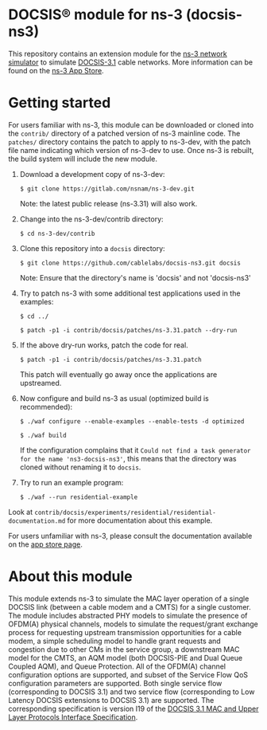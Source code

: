# DOCSIS® module for ns-3 (docsis-ns3)

This repository contains an extension module for the 
[ns-3 network simulator](https://www.nsnam.org) to simulate
[DOCSIS-3.1](https://www.cablelabs.com/technologies#DOCSIS%C2%AE-3.1-Technology) 
cable networks.  More information can be found on the 
[ns-3 App Store](https://apps.nsnam.org/app/docsis-ns3).

# Getting started

For users familiar with ns-3, this module can be downloaded or cloned into
the ``contrib/`` directory of a patched version of ns-3 mainline code.
The ``patches/`` directory contains the patch to apply to ns-3-dev, with
the patch file name indicating which version of ns-3-dev to use.
Once ns-3 is rebuilt, the build system will include the new module.

1. Download a development copy of ns-3-dev:

    `$ git clone https://gitlab.com/nsnam/ns-3-dev.git`

   Note:  the latest public release (ns-3.31) will also work.

2. Change into the ns-3-dev/contrib directory:

    `$ cd ns-3-dev/contrib`

3. Clone this repository into a `docsis` directory:

    `$ git clone https://github.com/cablelabs/docsis-ns3.git docsis`

   Note:  Ensure that the directory's name is 'docsis' and not 'docsis-ns3'

4. Try to patch ns-3 with some additional test applications used in the examples:

    `$ cd ../`

    `$ patch -p1 -i contrib/docsis/patches/ns-3.31.patch --dry-run`

5. If the above dry-run works, patch the code for real.

    `$ patch -p1 -i contrib/docsis/patches/ns-3.31.patch`

   This patch will eventually go away once the applications are upstreamed.

6. Now configure and build ns-3 as usual (optimized build is recommended):

    `$ ./waf configure --enable-examples --enable-tests -d optimized`

    `$ ./waf build`

   If the configuration complains that it `Could not find a task generator for the name 'ns3-docsis-ns3'`, this means that the directory was cloned without renaming it to `docsis`.

7.  Try to run an example program:

    `$ ./waf --run residential-example`

Look at `contrib/docsis/experiments/residential/residential-documentation.md` for more documentation about this example.

For users unfamiliar with ns-3, please consult the documentation available on
the [app store page](https://apps.nsnam.org/app/docsis-ns3).

# About this module

This module extends ns-3 to simulate the MAC layer operation of a single
DOCSIS link (between a cable modem and a CMTS) for a single customer.
The module includes abstracted PHY models to simulate the presence of
OFDM(A) physical channels, models to simulate the request/grant exchange
process for requesting upstream transmission opportunities for a cable
modem, a simple scheduling model to handle grant requests and congestion 
due to other CMs in the service group, a downstream MAC model for the CMTS, 
an AQM model (both DOCSIS-PIE and Dual Queue Coupled AQM), and Queue 
Protection.  All of the OFDM(A) channel configuration options are supported, 
and subset of the Service Flow QoS configuration parameters are supported. 
Both single service flow (corresponding to DOCSIS 3.1) and two service flow
(corresponding to Low Latency DOCSIS extensions to DOCSIS 3.1) are supported.
The corresponding specification is version I19 of the
[DOCSIS 3.1 MAC and Upper Layer Protocols Interface Specification](https://specification-search.cablelabs.com/CM-SP-MULPIv3.1).

